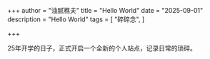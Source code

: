 +++
author = "油腻樵夫"
title = "Hello World"
date = "2025-09-01"
description = "Hello World"
tags = [
    "碎碎念",
]

+++

25年开学的日子，正式开启一个全新的个人站点，记录日常的琐碎。

